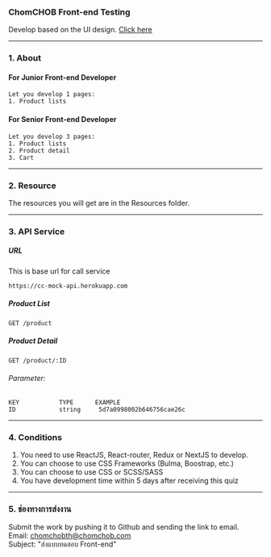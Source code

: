 ### ChomCHOB Front-end Testing
Develop based on the UI design.  [Click here](https://www.figma.com/file/6CG9ZT4sboHLLwN7Zq3Mhb/Interview-Front-end?node-id=1%3A2)

---
### 1. About
#### For Junior Front-end Developer
```
Let you develop 1 pages:
1. Product lists 
```

#### For Senior Front-end Developer
```
Let you develop 3 pages:
1. Product lists 
2. Product detail
3. Cart
```

---
### 2. Resource
The resources you will get are in the Resources folder.

---
### 3. API Service
##### URL
This is base url for call service
```
https://cc-mock-api.herokuapp.com
```

##### Product List
```
GET /product
```

##### Product Detail
```
GET /product/:ID
```
###### Parameter:
    KEY           TYPE      EXAMPLE
    ID            string     5d7a0998002b646756cae26c

---
### 4. Conditions
  1. You need to use ReactJS, React-router, Redux or NextJS to develop.
  2. You can choose to use CSS Frameworks (Bulma, Boostrap, etc.)
  3. You can choose to use CSS or SCSS/SASS
  4. You have development time within 5 days after receiving this quiz

---
### 5. ช่องทางการส่งงาน
Submit the work by pushing it to Github and sending the link to email. \
Email: chomchobth@chomchob.com \
Subject: "ส่งแบบทดสอบ Front-end"